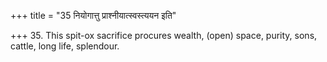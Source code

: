 +++
title = "35 नियोगात्तु प्राश्नीयात्स्वस्त्ययन इति"

+++
35. This spit-ox sacrifice procures wealth, (open) space, purity, sons, cattle, long life, splendour.
